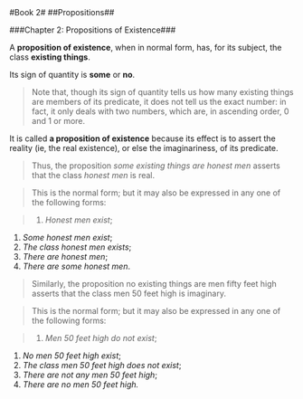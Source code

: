 <link rel="stylesheet" href="styles.css">
#Book 2#
##Propositions##

###Chapter 2: Propositions of Existence###

A **proposition of existence**, when in normal form, has, for its subject, the class **existing things**.

Its sign of quantity is **some** or **no**.

> Note that, though its sign of quantity tells us how many existing things are members of its predicate, it does not tell us the exact number: in fact, it only deals with two numbers, which are, in ascending order, 0 and 1 or more.

It is called **a proposition of existence** because its effect is to assert the reality (ie, the real existence), or else the imaginariness, of its predicate.

> Thus, the proposition *some existing things are honest men* asserts that the class *honest men* is real.

> This is the normal form; but it may also be expressed in any one of the following forms:

> 1. _Honest men exist_;
1. _Some honest men exist_;
1. _The class honest men exists_;
1. _There are honest men_;
1. _There are some honest men_.

> Similarly, the proposition no existing things are men fifty feet high asserts that the class men 50 feet high is imaginary.

> This is the normal form; but it may also be expressed in any one of the following forms:

> 1. _Men 50 feet high do not exist_;
1. _No men 50 feet high exist_;
1. _The class men 50 feet high does not exist_;
1. _There are not any men 50 feet high_;
1. _There are no men 50 feet high._